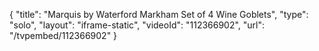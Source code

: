 {
    "title": "Marquis by Waterford Markham Set of 4 Wine Goblets",
    "type": "solo",
    "layout": "iframe-static",
    "videoId": "112366902",
    "url": "\/tvpembed\/112366902"
}